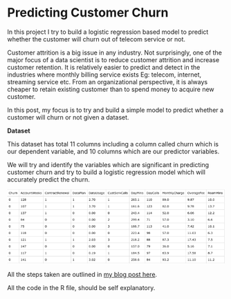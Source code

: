 # Predicting Customer Churn 

In this project I try to build a logistic regression based model to predict whether the customer will churn out of telecom service or not.

Customer attrition is a big issue in any industry. Not surprisingly, one of the major focus of a data scientist is to reduce customer attrition and increase customer retention. It is relatively easier to predict and detect in the industries where monthly billing service exists Eg: telecom, internet, streaming service etc. From an organizational perspective, it is always cheaper to retain existing customer than to spend money to acquire new customer.

In this post, my focus is to try and build a simple model to predict whether a customer will churn or not given a dataset.

**Dataset**

This dataset has total 11 columns including a column called churn which is our dependent variable, and 10 columns which are our predictor variables.

We will try and identify the variables which are significant in predicting customer churn and try to build a logistic regression model which will accurately predict the churn.

![Dataset Sample](01.png)

All the steps taken are outlined in [my blog post here](https://gaurang.swarge.com/blog/predicting-customer-churn-in-telecom-industry).

All the code in the R file, should be self explanatory.

